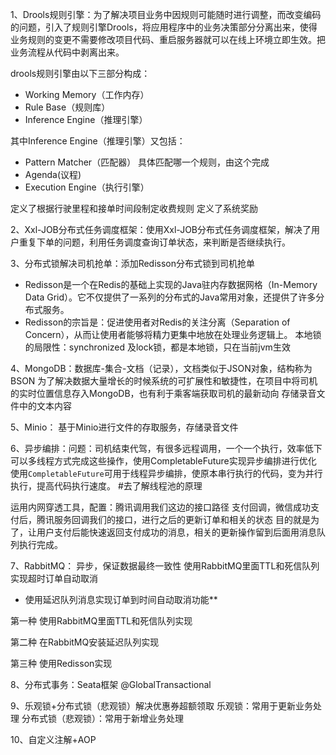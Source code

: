 1、Drools规则引擎：为了解决项目业务中因规则可能随时进行调整，而改变编码的问题，引入了规则引擎Drools，将应用程序中的业务决策部分分离出来，使得业务规则的变更不需要修改项目代码、重启服务器就可以在线上环境立即生效。把业务流程从代码中剥离出来。

drools规则引擎由以下三部分构成：

- Working Memory（工作内存）
- Rule Base（规则库）
- Inference Engine（推理引擎）

其中Inference Engine（推理引擎）又包括：

- Pattern Matcher（匹配器）     具体匹配哪一个规则，由这个完成
- Agenda(议程)
- Execution Engine（执行引擎）

定义了根据行驶里程和接单时间段制定收费规则
定义了系统奖励

2、Xxl-JOB分布式任务调度框架：使用Xxl-JOB分布式任务调度框架，解决了用户重复下单的问题，利用任务调度查询订单状态，来判断是否继续执行。

3、分布式锁解决司机抢单：添加Redisson分布式锁到司机抢单
* Redisson是一个在Redis的基础上实现的Java驻内存数据网格（In-Memory Data Grid）。它不仅提供了一系列的分布式的Java常用对象，还提供了许多分布式服务。
* Redisson的宗旨是：促进使用者对Redis的关注分离（Separation of Concern），从而让使用者能够将精力更集中地放在处理业务逻辑上。
本地锁的局限性：synchronized 及lock锁，都是本地锁，只在当前jvm生效

4、MongoDB：数据库-集合-文档（记录），文档类似于JSON对象，结构称为BSON
为了解决数据大量增长的时候系统的可扩展性和敏捷性，在项目中将司机的实时位置信息存入MongoDB，也有利于乘客端获取司机的最新动向
存储录音文件中的文本内容

5、Minio：
基于Minio进行文件的存取服务，存储录音文件


6、异步编排：问题：司机结束代驾，有很多远程调用，一个一个执行，效率低下
可以多线程方式完成这些操作，使用CompletableFuture实现异步编排进行优化
使用`CompletableFuture`可用于线程异步编排，使原本串行执行的代码，变为并行执行，提高代码执行速度。
#去了解线程池的原理

运用内网穿透工具，配置：腾讯调用我们这边的接口路径
支付回调，微信成功支付后，腾讯服务回调我们的接口，进行之后的更新订单和相关的状态
目的就是为了，让用户支付后能快速返回支付成功的消息，相关的更新操作留到后面用消息队列执行完成。

7、RabbitMQ：
异步，保证数据最终一致性
使用RabbitMQ里面TTL和死信队列实现超时订单自动取消
* 使用延迟队列消息实现订单到时间自动取消功能**

第一种 使用RabbitMQ里面TTL和死信队列实现

第二种 在RabbitMQ安装延迟队列实现

第三种 使用Redisson实现

8、分布式事务：Seata框架 @GlobalTransactional


9、乐观锁+分布式锁（悲观锁）解决优惠券超额领取
乐观锁：常用于更新业务处理
分布式锁（悲观锁）：常用于新增业务处理

10、自定义注解+AOP




